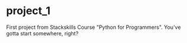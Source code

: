 # project_1
First project from Stackskills Course "Python for Programmers". You've gotta start somewhere, right?
